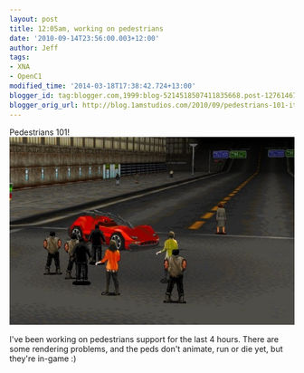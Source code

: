 ```yaml
---
layout: post
title: 12:05am, working on pedestrians
date: '2010-09-14T23:56:00.003+12:00'
author: Jeff
tags:
- XNA
- OpenC1
modified_time: '2014-03-18T17:38:42.724+13:00'
blogger_id: tag:blogger.com,1999:blog-5214518507411835668.post-1276146762137785596
blogger_orig_url: http://blog.1amstudios.com/2010/09/pedestrians-101-its-1205am-been-working.html
---
```

Pedestrians 101!
![](/img/blogger/xr_11MI20z8-peds1.jpg)

I've been working on pedestrians support for the last 4 hours. There are some rendering problems, and the peds don't animate, run or die yet, but they're in-game :)